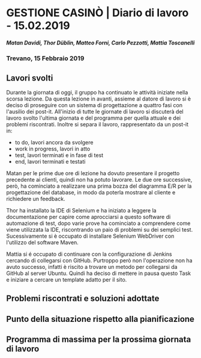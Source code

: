 # GESTIONE CASINÒ | Diario di lavoro - 15.02.2019
##### Matan Davidi, Thor Düblin, Matteo Forni, Carlo Pezzotti, Mattia Toscanelli
### Trevano, 15 Febbraio 2019

## Lavori svolti
Durante la giornata di oggi, il gruppo ha continuato le attività iniziate nella scorsa lezione.
Da questa lezione in avanti, assieme al datore di lavoro si è deciso di proseguire con un sistema di progettazione a quattro fasi con l'ausilio dei post-it. All'inizio di tutte le giornate di lavoro si discuterà del lavoro svolto l'ultima giornata e del programma per quella attuale e dei problemi riscontrati. Inoltre si separa il lavoro, rappresentato da un post-it in:
- to do, lavori ancora da svolgere
- work in progress, lavori in atto
- test, lavori terminati e in fase di test
- end, lavori terminati e testati

Matan per le prime due ore di lezione ha dovuto presentare il progetto precedente ai clienti, quindi non ha potuto lavorare. Le due ore successive, però, ha cominciato a realizzare una prima bozza del diagramma E/R per la progettazione del database, in modo da poterla mostrare al cliente e richiedere un feedback.

Thor ha installato la IDE di Selenium e ha iniziato a leggere la documentazione per capire come aprocciarsi a questo software di automazione di test, dopo varie prove ha cominciato a comprendere come viene utilizzata la IDE, riscontrando un paio di problemi su dei semplici test.
Sucessivamente si è occupato di installare Selenium WebDriver con l'utilizzo del software Maven.

Mattia si é occupato di continuare con la configurazione di Jenkins cercando di collegarsi con GitHub. Purtroppo però non l'operazione non ha avuto successo, infatti è riscito a trovare un metodo per collegarsi da GitHub al server Ubuntu. Quindi ha deciso di mettere in pausa questo Task e iniziare a cercare un template adatto per il sito.

##  Problemi riscontrati e soluzioni adottate


##  Punto della situazione rispetto alla pianificazione


## Programma di massima per la prossima giornata di lavoro
